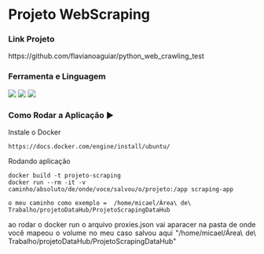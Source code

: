 # Projeto WebScraping

### Link Projeto
<p align="justify">
https://github.com/flavianoaguiar/python_web_crawling_test
</p>

### Ferramenta e Linguagem
<img src="https://img.shields.io/static/v1?label=python&message=Linguagem &color=grenn&style=for-the-badge&logo=PYTHON"/>
<img src="https://img.shields.io/static/v1?label=beautifulsoup&message=Biblioteca &color=grenn&style=for-the-badge&logo=BEAUTIFULSOUP"/>
<img src="https://img.shields.io/static/v1?label=requests&message=Biblioteca &color=grenn&style=for-the-badge&logo=REQUESTS"/>

### Como Rodar a Aplicação :arrow_forward:

<p align="justify">Instale o Docker</p>

```
https://docs.docker.com/engine/install/ubuntu/
```
<p align="justify">Rodando aplicação</p>

```
docker build -t projeto-scraping
docker run --rm -it -v caminho/absoluto/de/onde/voce/salvou/o/projeto:/app scraping-app

o meu caminho como exemplo =  /home/micael/Área\ de\ Trabalho/projetoDataHub/ProjetoScrapingDataHub

```
<p align="justify">ao rodar o docker run o arquivo proxies.json vai aparacer na pasta de onde você mapeou o volume no meu caso salvou aqui "/home/micael/Área\ de\ Trabalho/projetoDataHub/ProjetoScrapingDataHub"</p>
